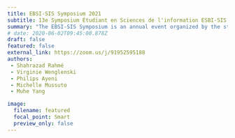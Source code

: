 ```yaml
---
title: EBSI-SIS Symposium 2021
subtitle: 13e Symposium Étudiant en Sciences de l'information ESBI-SIS / 13th EBSI-SIS Student Symposium in Information Studies 
summary: "The EBSI-SIS Symposium is an annual event organized by the student of the École de bibliothéconomie et des sciences de l'information (Université de Montréal) and the School of Information Studies (McGill University)"
# date: 2020-06-02T09:45:00.878Z
draft: false
featured: false
external_link: https://zoom.us/j/91952595188
authors:
 - Shahrazad Rahmé
 - Virginie Wenglenski
 - Philips Ayeni
 - Michelle Mussuto
 - Muhe Yang

image:
  filename: featured
  focal_point: Smart
  preview_only: false
---
```


